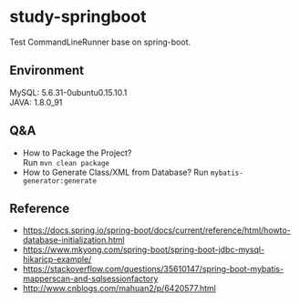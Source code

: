 # study-springboot
Test CommandLineRunner base on spring-boot.   

## Environment 
MySQL: 5.6.31-0ubuntu0.15.10.1  
JAVA: 1.8.0_91  

## Q&A
+	How to Package the Project?  
	Run `mvn clean package`
+	How to Generate Class/XML from Database?
	Run `mybatis-generator:generate`    

## Reference
*	https://docs.spring.io/spring-boot/docs/current/reference/html/howto-database-initialization.html  
*	https://www.mkyong.com/spring-boot/spring-boot-jdbc-mysql-hikaricp-example/  
*	https://stackoverflow.com/questions/35610147/spring-boot-mybatis-mapperscan-and-sqlsessionfactory  
*	http://www.cnblogs.com/mahuan2/p/6420577.html  